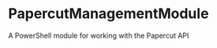 PapercutManagementModule
========================

A PowerShell module for working with the Papercut API
